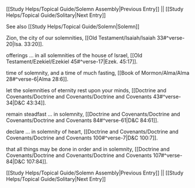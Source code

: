 [[Study Helps/Topical Guide/Solemn Assembly|Previous Entry]]  ||  [[Study Helps/Topical Guide/Solitary|Next Entry]]

 See also [[Study Helps/Topical Guide/Solemn|Solemn]]

 Zion, the city of our solemnities, [[Old Testament/Isaiah/Isaiah 33#^verse-20|Isa. 33:20]].

 offerings ... in all solemnities of the house of Israel, [[Old Testament/Ezekiel/Ezekiel 45#^verse-17|Ezek. 45:17]].

 time of solemnity, and a time of much fasting, [[Book of Mormon/Alma/Alma 28#^verse-6|Alma 28:6]].

 let the solemnities of eternity rest upon your minds, [[Doctrine and Covenants/Doctrine and Covenants/Doctrine and Covenants 43#^verse-34|D&C 43:34]].

 remain steadfast ... in solemnity, [[Doctrine and Covenants/Doctrine and Covenants/Doctrine and Covenants 84#^verse-61|D&C 84:61]].

 declare ... in solemnity of heart, [[Doctrine and Covenants/Doctrine and Covenants/Doctrine and Covenants 100#^verse-7|D&C 100:7]].

 that all things may be done in order and in solemnity, [[Doctrine and Covenants/Doctrine and Covenants/Doctrine and Covenants 107#^verse-84|D&C 107:84]].

[[Study Helps/Topical Guide/Solemn Assembly|Previous Entry]]  ||  [[Study Helps/Topical Guide/Solitary|Next Entry]]